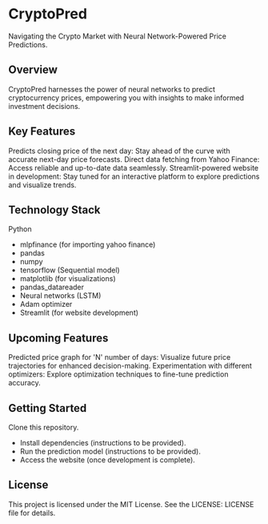 # CryptoPred

 Navigating the Crypto Market with Neural Network-Powered Price Predictions.

 ## Overview

 CryptoPred harnesses the power of neural networks to predict cryptocurrency prices, empowering you with insights to make informed investment decisions.

 ## Key Features

Predicts closing price of the next day: Stay ahead of the curve with accurate next-day price forecasts.
Direct data fetching from Yahoo Finance: Access reliable and up-to-date data seamlessly.
Streamlit-powered website in development: Stay tuned for an interactive platform to explore predictions and visualize trends.
 ## Technology Stack

Python
* mlpfinance (for importing yahoo finance)
* pandas
* numpy
* tensorflow (Sequential model)
* matplotlib (for visualizations)
* pandas_datareader
* Neural networks (LSTM)
* Adam optimizer
* Streamlit (for website development)
 ## Upcoming Features

Predicted price graph for 'N' number of days: Visualize future price trajectories for enhanced decision-making.
Experimentation with different optimizers: Explore optimization techniques to fine-tune prediction accuracy.
 ## Getting Started

Clone this repository.
* Install dependencies (instructions to be provided).
* Run the prediction model (instructions to be provided).
* Access the website (once development is complete).

 ## License

 This project is licensed under the MIT License. See the LICENSE: LICENSE file for details.
